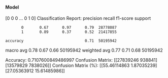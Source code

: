 #### Model
[0 0 0 ... 0 1 0]
Classification Report:
              precision    recall  f1-score   support

           0       0.67      0.97      0.79  28778087
           1       0.89      0.37      0.52  21417855

    accuracy                           0.71  50195942
   macro avg       0.78      0.67      0.66  50195942
weighted avg       0.77      0.71      0.68  50195942

Accuracy: 0.7107600849486997
Confusion Matrix:
[[27839246   938841]
 [13579829  7838026]]
Confusion Matrix (%):
[[55.46114863  1.87035239]
 [27.05363912 15.61485986]]
